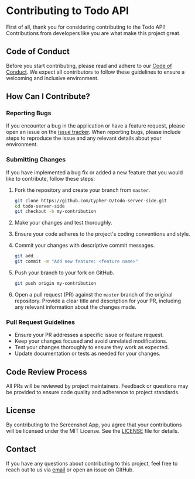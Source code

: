 # Contributing to Todo API

First of all, thank you for considering contributing to the Todo API! Contributions from developers like you are what make this project great.

## Code of Conduct

Before you start contributing, please read and adhere to our [Code of Conduct](CODE_OF_CONDUCT.md). We expect all contributors to follow these guidelines to ensure a welcoming and inclusive environment.

## How Can I Contribute?

### Reporting Bugs

If you encounter a bug in the application or have a feature request, please open an issue on the [issue tracker](https://github.com/Cypher-O/todo-server-side/issues). When reporting bugs, please include steps to reproduce the issue and any relevant details about your environment.

### Submitting Changes

If you have implemented a bug fix or added a new feature that you would like to contribute, follow these steps:

1. Fork the repository and create your branch from `master`.

    ```bash
    git clone https://github.com/Cypher-O/todo-server-side.git
    cd todo-server-side
    git checkout -b my-contribution
    ```

2. Make your changes and test thoroughly.

3. Ensure your code adheres to the project's coding conventions and style.

4. Commit your changes with descriptive commit messages.

    ```bash
    git add .
    git commit -m "Add new feature: <feature name>"
    ```

5. Push your branch to your fork on GitHub.

    ```bash
    git push origin my-contribution
    ```

6. Open a pull request (PR) against the `master` branch of the original repository. Provide a clear title and description for your PR, including any relevant information about the changes made.

### Pull Request Guidelines

- Ensure your PR addresses a specific issue or feature request.
- Keep your changes focused and avoid unrelated modifications.
- Test your changes thoroughly to ensure they work as expected.
- Update documentation or tests as needed for your changes.

## Code Review Process

All PRs will be reviewed by project maintainers. Feedback or questions may be provided to ensure code quality and adherence to project standards.

## License

By contributing to the Screenshot App, you agree that your contributions will be licensed under the MIT License. See the [LICENSE](LICENSE) file for details.

## Contact

If you have any questions about contributing to this project, feel free to reach out to us via [email](mailto:awodejiolumidekolade@gmail.com) or open an issue on GitHub.
